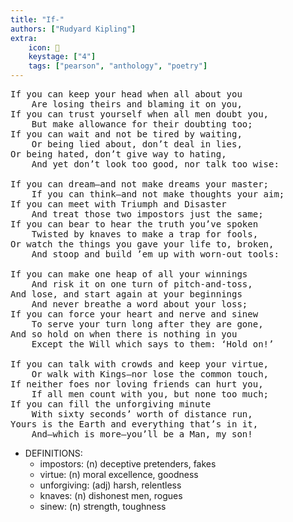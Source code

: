 ```yaml
---
title: "If-"
authors: ["Rudyard Kipling"]
extra:
    icon: 👦
    keystage: ["4"]
    tags: ["pearson", "anthology", "poetry"]
---
```


<pre class="language-pre">
If you can keep your head when all about you     
    Are losing theirs and blaming it on you,     
If you can trust yourself when all men doubt you,  
    But make allowance for their doubting too;     
If you can wait and not be tired by waiting,  
    Or being lied about, don’t deal in lies,  
Or being hated, don’t give way to hating,  
    And yet don’t look too good, nor talk too wise:  
  
If you can dream—and not make dreams your master;     
    If you can think—and not make thoughts your aim;     
If you can meet with Triumph and Disaster  
    And treat those two impostors just the same;     
If you can bear to hear the truth you’ve spoken  
    Twisted by knaves to make a trap for fools,  
Or watch the things you gave your life to, broken,  
    And stoop and build ’em up with worn-out tools:  
  
If you can make one heap of all your winnings  
    And risk it on one turn of pitch-and-toss,  
And lose, and start again at your beginnings  
    And never breathe a word about your loss;  
If you can force your heart and nerve and sinew  
    To serve your turn long after they are gone,     
And so hold on when there is nothing in you  
    Except the Will which says to them: ‘Hold on!’  
  
If you can talk with crowds and keep your virtue,     
    Or walk with Kings—nor lose the common touch,  
If neither foes nor loving friends can hurt you,  
    If all men count with you, but none too much;  
If you can fill the unforgiving minute  
    With sixty seconds’ worth of distance run,     
Yours is the Earth and everything that’s in it,     
    And—which is more—you’ll be a Man, my son!  
</pre>

- DEFINITIONS:
  - impostors: (n) deceptive pretenders, fakes  
  - virtue: (n) moral excellence, goodness  
  - unforgiving: (adj) harsh, relentless  
  - knaves: (n) dishonest men, rogues  
  - sinew: (n) strength, toughness
